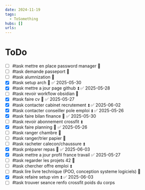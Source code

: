```yaml
---
date: 2024-11-19
tags:
  - ToSomething
hubs: []
urls:
---
```


# ToDo
- [ ] #task mettre en place password manager 🔼 
- [ ] #task demande passeport 🔽 
- [ ] #task alumnization 🔽  
- [x] #task setup arch 🔼 ✅ 2025-05-30
- [x] #task mettre a jour page github ⏫ ✅ 2025-05-28
- [ ] #task revoir workflow obsidian 🔼 
- [x] #task faire cv 🔺 ✅ 2025-05-27
- [x] #task contacter cabinet recrutement ⏫ ✅ 2025-06-02
- [x] #task contacter conseiller pole emploi ⏫ ✅ 2025-05-26
- [x] #task faire bilan finance 🔺 ✅ 2025-05-30
- [ ] #task revoir abonnement crossfit ⏫ 
- [x] #task faire planning 🔺 ✅ 2025-05-26
- [ ] #task ranger chambre 🔽 
- [ ] #task ranger/trier papier 🔼 
- [ ] #task racheter calecon/chaussure ⏫
- [x] #task préparer repas 🔼 ✅ 2025-06-03
- [x] #task mettre a jour profil france travail ✅ 2025-05-27
- [ ] #task regarder les projets 42 🔼 
- [ ] #task chercher offre emploi ⏫ 
- [ ] #task lire livre technique (POO, conception systeme logiciels) 🔼 
- [x] #task refaire setup vim ⏫ ✅ 2025-06-03
- [ ] #task trouver seance renfo crossfit poids du corps